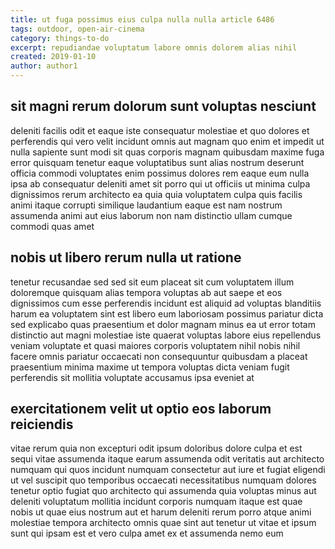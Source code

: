 ```yaml
---
title: ut fuga possimus eius culpa nulla nulla article 6486
tags: outdoor, open-air-cinema
category: things-to-do
excerpt: repudiandae voluptatum labore omnis dolorem alias nihil
created: 2019-01-10
author: author1
---
```


## sit magni rerum dolorum sunt voluptas nesciunt

deleniti facilis odit et eaque iste consequatur molestiae et quo dolores et perferendis qui vero velit incidunt omnis aut magnam quo enim et impedit ut nulla sapiente sunt modi sit quas corporis magnam quibusdam maxime fuga error quisquam tenetur eaque voluptatibus sunt alias nostrum deserunt officia commodi voluptates enim possimus dolores rem eaque eum nulla ipsa ab consequatur deleniti amet sit porro qui ut officiis ut minima culpa dignissimos rerum architecto ea quia quia voluptatem culpa quis facilis animi itaque corrupti similique laudantium eaque est nam nostrum assumenda animi aut eius laborum non nam distinctio ullam cumque commodi quas amet

## nobis ut libero rerum nulla ut ratione

tenetur recusandae sed sed sit eum placeat sit cum voluptatem illum doloremque quisquam alias tempora voluptas ab aut saepe et eos dignissimos cum esse perferendis incidunt est aliquid ad voluptas blanditiis harum ea voluptatem sint est libero eum laboriosam possimus pariatur dicta sed explicabo quas praesentium et dolor magnam minus ea ut error totam distinctio aut magni molestiae iste quaerat voluptas labore eius repellendus veniam voluptate et quasi maiores corporis voluptatem nihil nobis nihil facere omnis pariatur occaecati non consequuntur quibusdam a placeat praesentium minima maxime ut tempora voluptas dicta veniam fugit perferendis sit mollitia voluptate accusamus ipsa eveniet at

## exercitationem velit ut optio eos laborum reiciendis

vitae rerum quia non excepturi odit ipsum doloribus dolore culpa et est sequi vitae assumenda itaque earum assumenda odit veritatis aut architecto numquam qui quos incidunt numquam consectetur aut iure et fugiat eligendi ut vel suscipit quo temporibus occaecati necessitatibus numquam dolores tenetur optio fugiat quo architecto qui assumenda quia voluptas minus aut deleniti voluptatum mollitia incidunt corporis numquam itaque est quae nobis ut quae eius nostrum aut et harum deleniti rerum porro atque animi molestiae tempora architecto omnis quae sint aut tenetur ut vitae et ipsum sunt qui ipsam est et vero culpa amet ex et assumenda nemo eum
